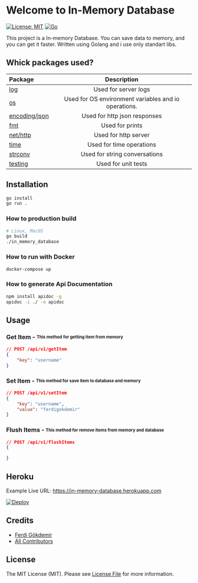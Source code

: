 # Welcome to In-Memory Database
[![License: MIT](https://img.shields.io/badge/License-MIT-yellow.svg)](https://opensource.org/licenses/MIT) [![Go](https://github.com/ferdigokdemir/in-memory-database/actions/workflows/github-actions-build.yml/badge.svg)](https://github.com/ferdigokdemir/in-memory-database/actions/workflows/github-actions-build.yml)



This project is a In-memory Database. You can save data to memory, and you can get it faster. Written using Golang and i use only standart libs.


## Whick packages used?

| Package              |      Description          |
| :-------------------- | :-----------------------: |
| [log](https://pkg.go.dev/log)        |      Used for server logs          |
| [os](https://pkg.go.dev/os)  |     Used for OS environment variables and io operations.        |
| [encoding/json](https://pkg.go.dev/encoding/json)      | Used for http json responses    |
| [fmt](https://pkg.go.dev/fmt)    |   Used for prints      |
| [net/http](https://pkg.go.dev/net/http)        |   Used for http server        |
| [time](https://pkg.go.dev/time)      |   Used for time operations        |
| [strconv](https://pkg.go.dev/strconv)        |      Used for string conversations          |
| [testing](https://pkg.go.dev/testing)        | Used for unit tests     |


## Installation

```bash
go install
go run .
```

### How to production build

```bash
# Linux, MacOS
go build
./in_memory_database
```

### How to run with Docker

```bash
docker-compose up
```

### How to generate Api Documentation
```bash
npm install apidoc -g
apidoc -i ./ -o apidoc
```


## Usage

### Get Item - <sub><sup>This method for getting item from memory</sub></sup>

```json
// POST /api/v1/getItem
{
    "key": "username"
}
```

### Set Item - <sub><sup>This method for save item to database and memory</sub></sup>

```json
// POST /api/v1/setItem
{
    "key": "username",
    "value": "ferdigokdemir"
}
```

### Flush Items - <sub><sup>This method for remove items from memory and database</sub></sup>

```json
// POST /api/v1/flushItems
{

}
```

## Heroku

Example Live URL: https://in-memory-database.herokuapp.com

[![Deploy](https://www.herokucdn.com/deploy/button.svg)](https://heroku.com/deploy?template=https://github.com/ferdigokdemir/in-memory-database)


## Credits

- [Ferdi Gökdemir](https://github.com/ferdigokdemir)
- [All Contributors](https://github.com/ferdigokdemir/in-memory-database/graphs/contributors)

## License

The MIT License (MIT).
Please see [License File](https://github.com/ferdigokdemir/in-memory-database/blob/main/LICENSE.md) for more information.